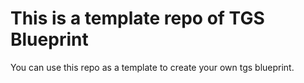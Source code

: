 # This is a template repo of TGS Blueprint

You can use this repo as a template to create your own tgs blueprint.
